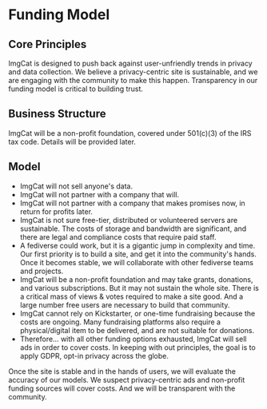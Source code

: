 # Funding Model

## Core Principles

ImgCat is designed to push back against user-unfriendly trends in privacy and data collection. We believe a privacy-centric site is sustainable, and we are engaging with the community to make this happen. Transparency in our funding model is critical to building trust.

## Business Structure

ImgCat will be a non-profit foundation, covered under 501(c)(3) of the IRS tax code. Details will be provided later.

## Model

*   ImgCat will not sell anyone's data.
*   ImgCat will not partner with a company that will.
*   ImgCat will not partner with a company that makes promises now, in return for profits later.
*   ImgCat is not sure free-tier, distributed or volunteered servers are sustainable. The costs of storage and bandwidth are significant, and there are legal and compliance costs that require paid staff.
*   A fediverse could work, but it is a gigantic jump in complexity and time. Our first priority is to build a site, and get it into the community's hands. Once it becomes stable, we will collaborate with other fediverse teams and projects.
*   ImgCat will be a non-profit foundation and may take grants, donations, and various subscriptions. But it may not sustain the whole site. There is a critical mass of views & votes required to make a site good. And a large number free users are necessary to build that community.
*   ImgCat cannot rely on Kickstarter, or one-time fundraising because the costs are ongoing. Many fundraising platforms also require a physical/digital item to be delivered, and are not suitable for donations.
*   Therefore... with all other funding options exhausted, ImgCat will sell ads in order to cover costs. In keeping with out principles, the goal is to apply GDPR, opt-in privacy across the globe.

Once the site is stable and in the hands of users, we will evaluate the accuracy of our models. We suspect privacy-centric ads and non-profit funding sources will cover costs. And we will be transparent with the community.